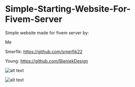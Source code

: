 # Simple-Starting-Website-For-Fivem-Server
Simple website made for fivem server by:

Me


Smerfik: https://github.com/smerfik22

Young: https://github.com/BieniekDesign

![alt text](https://i.imgur.com/7quHoEV.png)

![alt text](https://i.imgur.com/ti7VPjj.png)

